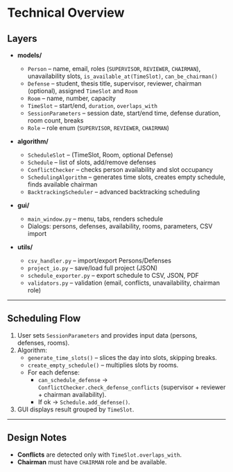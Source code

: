# Technical Overview

## Layers

- **models/**
  - `Person` – name, email, roles (`SUPERVISOR`, `REVIEWER`, `CHAIRMAN`), unavailability slots, `is_available_at(TimeSlot)`, `can_be_chairman()`
  - `Defense` – student, thesis title, supervisor, reviewer, chairman (optional), assigned `TimeSlot` and `Room`
  - `Room` – name, number, capacity
  - `TimeSlot` – start/end, `duration`, `overlaps_with`
  - `SessionParameters` – session date, start/end time, defense duration, room count, breaks
  - `Role` – role enum (`SUPERVISOR`, `REVIEWER`, `CHAIRMAN`)

- **algorithm/**
  - `ScheduleSlot` – (TimeSlot, Room, optional Defense)
  - `Schedule` – list of slots, add/remove defenses
  - `ConflictChecker` – checks person availability and slot occupancy
  - `SchedulingAlgorithm` – generates time slots, creates empty schedule, finds available chairman
  - `BacktrackingScheduler` – advanced backtracking scheduling

- **gui/**
  - `main_window.py` – menu, tabs, renders schedule
  - Dialogs: persons, defenses, availability, rooms, parameters, CSV import

- **utils/**
  - `csv_handler.py` – import/export Persons/Defenses
  - `project_io.py` – save/load full project (JSON)
  - `schedule_exporter.py` – export schedule to CSV, JSON, PDF
  - `validators.py` – validation (email, conflicts, unavailability, chairman role)

---

## Scheduling Flow

1. User sets `SessionParameters` and provides input data (persons, defenses, rooms).
2. Algorithm:
   - `generate_time_slots()` – slices the day into slots, skipping breaks.
   - `create_empty_schedule()` – multiplies slots by rooms.
   - For each defense:
     - `can_schedule_defense` → `ConflictChecker.check_defense_conflicts` (supervisor + reviewer + chairman availability).
     - If ok → `Schedule.add_defense()`.
3. GUI displays result grouped by `TimeSlot`.

---

## Design Notes

- **Conflicts** are detected only with `TimeSlot.overlaps_with`.
- **Chairman** must have `CHAIRMAN` role and be available.
